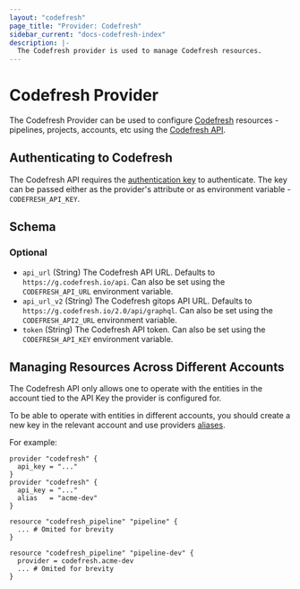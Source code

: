 ```yaml
---
layout: "codefresh"
page_title: "Provider: Codefresh"
sidebar_current: "docs-codefresh-index"
description: |-
  The Codefresh provider is used to manage Codefresh resources.
---
```


# Codefresh Provider

The Codefresh Provider can be used to configure [Codefresh](https://codefresh.io/) resources - pipelines, projects, accounts, etc using the [Codefresh API](https://codefresh.io/docs/docs/integrations/codefresh-api/).

## Authenticating to Codefresh

The Codefresh API requires the [authentication key](https://codefresh.io/docs/docs/integrations/codefresh-api/#authentication-instructions) to authenticate.
The key can be passed either as the provider's attribute or as environment variable - `CODEFRESH_API_KEY`.

<!-- schema generated by tfplugindocs -->
## Schema

### Optional

- `api_url` (String) The Codefresh API URL. Defaults to `https://g.codefresh.io/api`. Can also be set using the `CODEFRESH_API_URL` environment variable.
- `api_url_v2` (String) The Codefresh gitops API URL. Defaults to `https://g.codefresh.io/2.0/api/graphql`. Can also be set using the `CODEFRESH_API2_URL` environment variable.
- `token` (String) The Codefresh API token. Can also be set using the `CODEFRESH_API_KEY` environment variable.

## Managing Resources Across Different Accounts

The Codefresh API only allows one to operate with the entities in the account tied to the API Key the provider is configured for.

To be able to operate with entities in different accounts, you should create a new key in the relevant account and use providers [aliases](https://www.terraform.io/docs/configuration/providers.html#alias-multiple-provider-instances).

For example:

```hcl
provider "codefresh" {
  api_key = "..."
}
provider "codefresh" {
  api_key = "..."
  alias   = "acme-dev"
}

resource "codefresh_pipeline" "pipeline" {
  ... # Omited for brevity
}

resource "codefresh_pipeline" "pipeline-dev" {
  provider = codefresh.acme-dev
  ... # Omited for brevity
}
```
